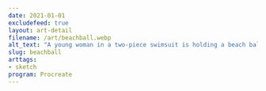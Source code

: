```yaml
---
date: 2021-01-01
excludefeed: true
layout: art-detail
filename: /art/beachball.webp
alt_text: "A young woman in a two-piece swimsuit is holding a beach ball. In one pose, she is holding the ball above her hand. In the other, she is holding the ball below her, while laughing."
slug: beachball
arttags:
- sketch
program: Procreate
---
```

